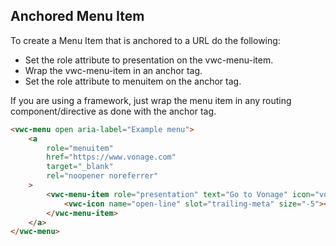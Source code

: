 ## Anchored Menu Item

To create a Menu Item that is anchored to a URL do the following:

- Set the role attribute to presentation on the vwc-menu-item.
- Wrap the vwc-menu-item in an anchor tag.
- Set the role attribute to menuitem on the anchor tag.

If you are using a framework, just wrap the menu item in any routing component/directive as done with the anchor tag.

```html preview 100px
<vwc-menu open aria-label="Example menu">
	<a
		role="menuitem"
		href="https://www.vonage.com"
		target="_blank"
		rel="noopener noreferrer"
	>
		<vwc-menu-item role="presentation" text="Go to Vonage" icon="vonage-solid">
			<vwc-icon name="open-line" slot="trailing-meta" size="-5"></vwc-icon>
		</vwc-menu-item>
	</a>
</vwc-menu>
```
